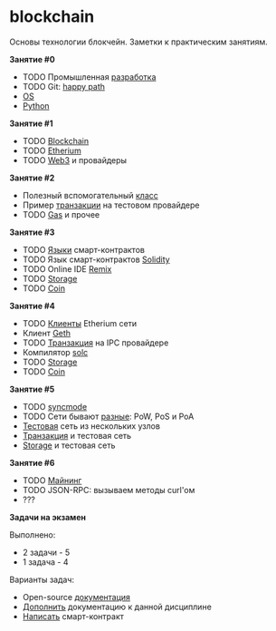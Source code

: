 # blockchain

Основы технологии блокчейн. Заметки к практическим занятиям.

**Занятие #0**

- TODO Промышленная [разработка](00/development.md)
- TODO Git: [happy path](00/git.md)
- [OS](00/os.md)
- [Python](00/python.md)

**Занятие #1**

- TODO [Blockchain](01/blockchain.md)
- TODO [Etherium](01/etherium.md) 
- TODO [Web3](01/web3.md) и провайдеры

**Занятие #2**

- Полезный вспомогательный [класс](02/wrapper.md)
- Пример [транзакции](02/transaction.md) на тестовом провайдере
- TODO [Gas](02/gas.md) и прочее

**Занятие #3**

- TODO [Языки](03/contract.md) смарт-контрактов 
- TODO Язык смарт-контрактов [Solidity](03/solidity.md)
- TODO Online IDE [Remix](03/remix.md)
- TODO [Storage](03/storage.md)
- TODO [Coin](03/coin.md)

**Занятие #4**

- TODO [Клиенты](04/client.md) Etherium сети
- Клиент [Geth](04/geth.md)
- TODO [Транзакция](04/transaction.md) на IPC провайдере
- Компилятор [solc](04/solc.md)
- TODO [Storage](04/storage.md)
- TODO [Coin](04/coin.md)

**Занятие #5**

- TODO [syncmode](05/sync.md)
- TODO Сети бывают [разные](05/protocol.md): PoW, PoS и PoA
- [Тестовая](05/testnet.md) сеть из нескольких узлов
- [Транзакция](05/transaction.md) и тестовая сеть
- [Storage](05/storage.md) и тестовая сеть

**Занятие #6**

- TODO [Майнинг](06/mining.md)
- TODO JSON-RPC: вызываем методы curl'ом
- ???

**Задачи на экзамен**

Выполнено:
- 2 задачи - 5
- 1 задача - 4

Варианты задач:
- Open-source [документация](tasks/open.md)
- [Дополнить](tasks/doc.md) документацию к данной дисциплине
- [Написать](tasks/contract.md) смарт-контракт

